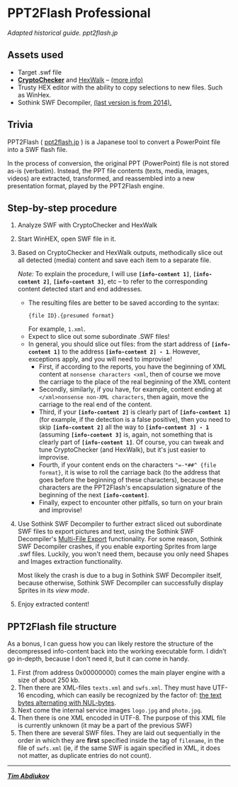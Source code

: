 # PPT2Flash Professional
*Adapted historical guide. ppt2flash.jp*

## Assets used

* Target .swf file
* **[CryptoChecker](https://github.com/TAbdiukov/Reverse_CryptoChecker)** and [HexWalk](https://github.com/gcarmix/HexWalk/) – [(more info)](https://github.com/TAbdiukov/extract/blob/main/JAR.md)  
* Trusty HEX editor with the ability to copy selections to new files. Such as WinHex.  
* Sothink SWF Decompiler, [(last version is from 2014).](https://es.wikipedia.org/wiki/Sothink_SWF_Decompiler)

## Trivia

PPT2Flash ( [ppt2flash.jp](ppt2flash.jp) ) is a Japanese tool to convert a PowerPoint file into a SWF flash file.  

In the process of conversion, the original PPT (PowerPoint) file is not stored as-is (verbatim). Instead, the PPT file contents (texts, media, images, videos) are extracted, transformed, and reassembled into a new presentation format, played by the PPT2Flash engine.

## Step-by-step procedure

1. Analyze SWF with CryptoChecker and HexWalk
2. Start WinHEX, open SWF file in it.
3. Based on CryptoChecker and HexWalk outputs, methodically slice out all detected (media) content and save each item to a separate file.  

	*Note:* To explain the procedure, I will use **`[info-content 1]`**, **`[info-content 2]`**, **`[info-content 3]`**, etc – to refer to the corresponding content detected start and end addresses.  
	* The resulting files are better to be saved according to the syntax: 
		```
		{file ID}.{presumed format}
		```  
		For example, `1.xml`.
	* Expect to slice out some subordinate .SWF files!
	* In general, you should slice out files: from the start address of **`[info-content 1]`** to the address **`[info-content 2] - 1`**. However, exceptions apply, and you will need to improvise!
		- First, if according to the reports, you have the beginning of XML content at `nonsense characters <xml`, then of course we move the carriage to the place of the real beginning of the XML content
		- Secondly, similarly, if you have, for example, content ending at `</xml>nonsense non-XML characters`, then again, move the carriage to the real end of the content.
		- Third, if your **`[info-content 2]`** is clearly part of **`[info-content 1]`** (for example, if the detection is a false positive), then you need to skip **`[info-content 2]`** all the way to **`[info-content 3] - 1`** (assuming **`[info-content 3]`** is, again, not something that is clearly part of **`[info-content 1]`**. Of course, you can tweak and tune CryptoChecker (and HexWalk), but it's just easier to improvise.
		- Fourth, if your content ends on the characters `"=-*##^ {file format}`, it is wise to roll the carriage back (to the address that goes before the beginning of these characters), because these characters are the PPT2Flash's encapsulation signature of the beginning of the next **`[info-content]`**.
		- Finally, expect to encounter other pitfalls, so turn on your brain and improvise!
4. Use Sothink SWF Decompiler to further extract sliced out subordinate SWF files to export pictures and text, using the Sothink SWF Decompiler's <ins>Multi-File Export</ins> functionality. For some reason, Sothink SWF Decompiler crashes, if you enable exporting Sprites from large .swf files. Luckily, you won't need them, because you only need Shapes and Images extraction functionality. 

	Most likely the crash is due to a bug in Sothink SWF Decompiler itself, because otherwise, Sothink SWF Decompiler can successfully display Sprites in its *view mode*.

5. Enjoy extracted content!

## PPT2Flash file structure

As a bonus, I can guess how you can likely restore the structure of the decompressed info-content back into the working executable form. I didn’t go in-depth, because I don't need it, but it can come in handy.

1. First (from address 0x00000000) comes the main player engine with a size of about 250 kb.
2. Then there are XML-files `texts.xml` and `swfs.xml`. They must have UTF-16 encoding, which can easily be recognized by the factor of: [the text bytes alternating with NUL-bytes](https://stackoverflow.com/q/50070289).
3. Next come the internal service images `logo.jpg` and `photo.jpg`. 
4. Then there is one XML encoded in UTF-8. The purpose of this XML file is currently unknown (it may be a part of the previous SWF)
5. Then there are several SWF files. They are laid out sequentially in the order in which they are **first** specified inside the tag of `filename`, in the file of `swfs.xml` (ie, if the same SWF is again specified in XML, it does not matter, as duplicate entries do not count).

---------------------------------

***[Tim Abdiukov](https://github.com/TAbdiukov)***
